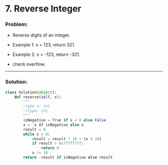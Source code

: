 # 7. Reverse Integer

### Problem:

- Reverse digits of an integer.

- Example 1: x = 123, return 321.

- Example 2: x = -123, return -321.

- check overflow.

---

### Solution:

```python
class Solution(object):
    def reverse(self, x):
        """
        :type x: int
        :rtype: int
        """
        isNegative = True if x < 0 else False
        x = -x if isNegative else x
        result = 0
        while x > 0:
            result = result * 10 + (x % 10)
            if result > 0x7fffffff:
                return 0
            x /= 10
        return -result if isNegative else result
```
